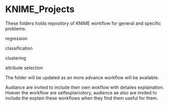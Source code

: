 # KNIME_Projects
These folders holds repository of KNIME workflow for general and specific problems:

regression

classification

clustering

attribute selection

The folder will be updated as an more advance workflow will be available.

Audiance are invited to include their own wokflow with detailes explaination. Hoever the workflow are selfexplaniotory, audience ae also are invited to include the explain these workflows when they find them useful for them. 

